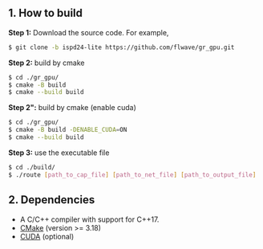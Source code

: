 ## 1. How to build

**Step 1:** Download the source code. For example,
```bash
$ git clone -b ispd24-lite https://github.com/flwave/gr_gpu.git
```

**Step 2:** build by cmake
```bash
$ cd ./gr_gpu/
$ cmake -B build
$ cmake --build build
```
**Step 2":** build by cmake (enable cuda)
```bash
$ cd ./gr_gpu/
$ cmake -B build -DENABLE_CUDA=ON
$ cmake --build build
```
**Step 3:** use the executable file
```bash
$ cd ./build/
$ ./route [path_to_cap_file] [path_to_net_file] [path_to_output_file]
```
## 2. Dependencies

* A C/C++ compiler with support for C++17.
* [CMake](https://cmake.org/) (version >= 3.18)
* [CUDA](https://developer.nvidia.com/cuda-toolkit) (optional)
